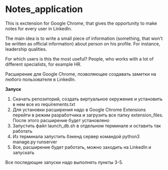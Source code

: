 # Notes_application

This is exctension for Google Chrome, that gives the opportunity to make notes for every user in LinkedIn.

The main idea is to write a small piece of information (something, that won't be written as official information) about person on his profile. For instance, leadership qualities.

For which users is this the most useful? People, who works with a lot of different specialists, for example HR.


Расширение для Google Chrome, позволяющее создавать заметки на любого пользователя в LinkedIn.

**Запуск**

1. Скачать репозиторий, создать виртуальное окружение и установить в нем все из requirements.txt
2. Для установки расширения надо в Google Chrome Extensions перейти в режим разработчика и загрузить все папку extension_files. После этого расширение будет установлено
3. Запустить файл launch_db.sh в отдельном терминале и оставить так работать
4. Из терминала запустить бэкенд сервер командой python3 manage.py runserver
5. Все, расширение будет работать, можно заходить на LinkedIn и запускать

Все последющие запуски надо выполнять пункты 3-5.
